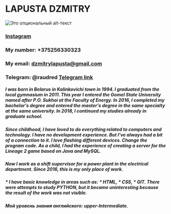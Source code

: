 # LAPUSTA DZMITRY
![Это опциональный alt-текст](https://sun9-19.userapi.com/impg/c857636/v857636349/155f00/tw8BAj3L-Y0.jpg?size=2048x1441&quality=96&sign=885614779d20437dc0b606fe3dc330ce&type=album)
### [Instagram](https://www.instagram.com/dmitrylapusta/) 
### My number: +375256330323 
### My email: dzmitrylapusta@gmail.com
### Telegram: @raudred [Telegram link](https://t.me/raudred) 
##### I was born in Belarus in Kalinkovichi town in 1994. I graduated from the local gymnasium in 2011. This year I entered the Gomel State University named after P.O. Sukhoi at the Faculty of Energy. In 2016, I completed my bachelor's degree and entered the master's degree in the same specialty at the same university. In 2018, I continued my studies already in graduate school.
##### Since childhood, I have loved to do everything related to computers and technology. I have no development experience. But I've always had a bit of a connection to it. I love flashing different devices. Change the program code. As a child, I had the experience of creating a server for the Lineage 2 game based on Java and MySQL.
##### Now I work as a shift supervisor for a power plant in the electrical department. Since 2016, this is my only place of work.
##### * I have basic knowledge in areas such as: * HTML, * CSS, * GIT. There were attempts to study PYTHON, but it became uninteresting because the result of the work was not visible.
##### Мой уровень знания английского: upper-Intermediate.